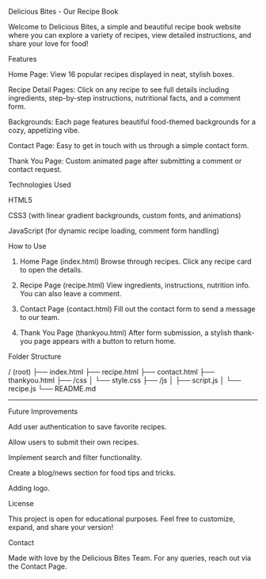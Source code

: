 Delicious Bites - Our Recipe Book

Welcome to Delicious Bites, a simple and beautiful recipe book website where you can explore a variety of recipes, view detailed instructions, and share your love for food!



Features

Home Page:
View 16 popular recipes displayed in neat, stylish boxes.

Recipe Detail Pages:
Click on any recipe to see full details including ingredients, step-by-step instructions, nutritional facts, and a comment form.

Backgrounds:
Each page features beautiful food-themed backgrounds for a cozy, appetizing vibe.

Contact Page:
Easy to get in touch with us through a simple contact form.

Thank You Page:
Custom animated page after submitting a comment or contact request.



Technologies Used

HTML5

CSS3 (with linear gradient backgrounds, custom fonts, and animations)

JavaScript (for dynamic recipe loading, comment form handling)



How to Use

1. Home Page (index.html)
Browse through recipes. Click any recipe card to open the details.

2. Recipe Page (recipe.html)
View ingredients, instructions, nutrition info. You can also leave a comment.

3. Contact Page (contact.html)
Fill out the contact form to send a message to our team.

4. Thank You Page (thankyou.html)
After form submission, a stylish thank-you page appears with a button to return home.



Folder Structure

/ (root)
├── index.html
├── recipe.html
├── contact.html
├── thankyou.html
├── /css
│   └── style.css
├── /js
│   ├── script.js
│   └── recipe.js
└── README.md


---

Future Improvements

Add user authentication to save favorite recipes.

Allow users to submit their own recipes.

Implement search and filter functionality.

Create a blog/news section for food tips and tricks.

Adding logo.




License

This project is open for educational purposes.
Feel free to customize, expand, and share your version!




Contact

Made with love by the Delicious Bites Team.
For any queries, reach out via the Contact Page.
